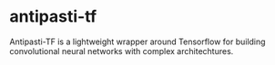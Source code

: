 # antipasti-tf
Antipasti-TF is a lightweight wrapper around Tensorflow for building convolutional neural networks with complex architechtures. 
